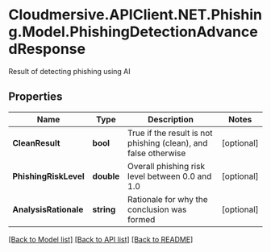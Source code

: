 # Cloudmersive.APIClient.NET.Phishing.Model.PhishingDetectionAdvancedResponse
Result of detecting phishing using AI

## Properties

Name | Type | Description | Notes
------------ | ------------- | ------------- | -------------
**CleanResult** | **bool** | True if the result is not phishing (clean), and false otherwise | [optional] 
**PhishingRiskLevel** | **double** | Overall phishing risk level between 0.0 and 1.0 | [optional] 
**AnalysisRationale** | **string** | Rationale for why the conclusion was formed | [optional] 

[[Back to Model list]](../README.md#documentation-for-models) [[Back to API list]](../README.md#documentation-for-api-endpoints) [[Back to README]](../README.md)

